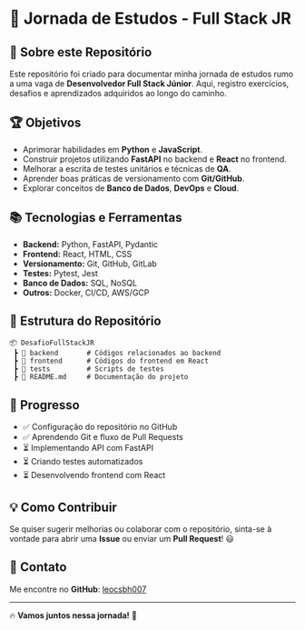# 🚀 Jornada de Estudos - Full Stack JR

## 📌 Sobre este Repositório
Este repositório foi criado para documentar minha jornada de estudos rumo a uma vaga de **Desenvolvedor Full Stack Júnior**. Aqui, registro exercícios, desafios e aprendizados adquiridos ao longo do caminho.

## 🏆 Objetivos
- Aprimorar habilidades em **Python** e **JavaScript**.
- Construir projetos utilizando **FastAPI** no backend e **React** no frontend.
- Melhorar a escrita de testes unitários e técnicas de **QA**.
- Aprender boas práticas de versionamento com **Git/GitHub**.
- Explorar conceitos de **Banco de Dados**, **DevOps** e **Cloud**.

## 📚 Tecnologias e Ferramentas
- **Backend:** Python, FastAPI, Pydantic
- **Frontend:** React, HTML, CSS
- **Versionamento:** Git, GitHub, GitLab
- **Testes:** Pytest, Jest
- **Banco de Dados:** SQL, NoSQL
- **Outros:** Docker, CI/CD, AWS/GCP

## 📂 Estrutura do Repositório
```
📦 DesafioFullStackJR
 ┣ 📂 backend       # Códigos relacionados ao backend
 ┣ 📂 frontend      # Códigos do frontend em React
 ┣ 📂 tests         # Scripts de testes
 ┣ 📜 README.md     # Documentação do projeto
```

## 🎯 Progresso
- ✅ Configuração do repositório no GitHub
- ✅ Aprendendo Git e fluxo de Pull Requests
- ⏳ Implementando API com FastAPI
- ⏳ Criando testes automatizados
- ⏳ Desenvolvendo frontend com React

## 💡 Como Contribuir
Se quiser sugerir melhorias ou colaborar com o repositório, sinta-se à vontade para abrir uma **Issue** ou enviar um **Pull Request**! 😃

## 📌 Contato
Me encontre no **GitHub**: [leocsbh007](https://github.com/leocsbh007)

---
🔥 **Vamos juntos nessa jornada!** 🚀
